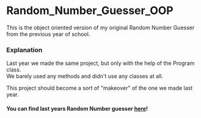 # Random_Number_Guesser_OOP
This is the object oriented version of my original Random Number Guesser from the previous year of school.

### Explanation
Last year we made the same project, but only with the help of the Program class.  
We barely used any methods and didn't use any classes at all.  
  
This project should become a sort of "makeover" of the one we made last year.

#### You can find last years Random Number guesser [here](https://github.com/mnaray/Random-Number-Guesser)!
